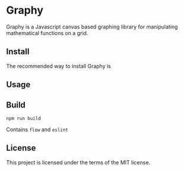 # Graphy

Graphy is a Javascript canvas based graphing library for manipulating mathematical functions on a grid.

## Install

The recommended way to install Graphy is

## Usage


## Build

`npm run build`

Contains `flow` and `eslint`


## License

This project is licensed under the terms of the MIT license.
